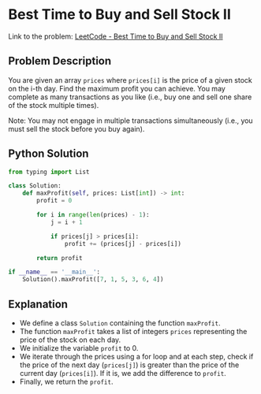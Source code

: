 # Best Time to Buy and Sell Stock II

Link to the problem: [LeetCode - Best Time to Buy and Sell Stock II](https://leetcode.com/problems/best-time-to-buy-and-sell-stock-ii/description/?envType=study-plan-v2&envId=top-interview-150)

## Problem Description

You are given an array `prices` where `prices[i]` is the price of a given stock on the i-th day. Find the maximum profit you can achieve. You may complete as many transactions as you like (i.e., buy one and sell one share of the stock multiple times).

Note: You may not engage in multiple transactions simultaneously (i.e., you must sell the stock before you buy again).

## Python Solution

```python
from typing import List

class Solution:
    def maxProfit(self, prices: List[int]) -> int:
        profit = 0

        for i in range(len(prices) - 1):
            j = i + 1

            if prices[j] > prices[i]:
                profit += (prices[j] - prices[i])

        return profit

if __name__ == '__main__':
    Solution().maxProfit([7, 1, 5, 3, 6, 4])
```

## Explanation

- We define a class `Solution` containing the function `maxProfit`.
- The function `maxProfit` takes a list of integers `prices` representing the price of the stock on each day.
- We initialize the variable `profit` to 0.
- We iterate through the prices using a for loop and at each step, check if the price of the next day (`prices[j]`) is greater than the price of the current day (`prices[i]`). If it is, we add the difference to `profit`.
- Finally, we return the `profit`.
